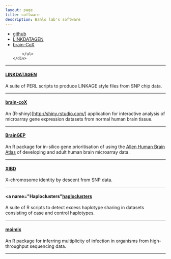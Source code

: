 ```yaml
---
layout: page
title: software
description: Bahlo lab's software
---
```


<div class="navbar">
    <div class="navbar-inner">
        <ul class="nav">
            <li><a href="https://github.com/bahlolab">github</a></li>
            <li><a href="http://bioinf.wehi.edu.au/software/linkdatagen/">LINKDATAGEN</a></li>
            <li><a href="http://shiny.bioinf.wehi.edu.au/freytag.s/">brain-CoX</a></li>

        </ul>
    </div>
</div>

---

#### <a name="LINKDATAGEN"></a>[LINKDATAGEN](http://bioinf.wehi.edu.au/software/linkdatagen/)

A suite of PERL scripts to produce LINKAGE style files from SNP chip data.

---

#### <a name="brain-coX"></a>[brain-coX](http://shiny.bioinf.wehi.edu.au/freytag.s)

An (R-shiny)[http://shiny.rstudio.com/] application for interactive analysis of
microarray gene expression datasets from normal human brain tissue.

---

#### <a name="BrainGEP"></a>[BrainGEP](http://bioinf.wehi.edu.au/software/BrainGEP/)

An R package for in-silico gene prioritisation of using the [Allen Human Brain Atlas](http://human.brain-map.org/)
of developing and adult human brain microarray data.

---
#### <a name="XIBD"></a>[XIBD](http://bioinf.wehi.edu.au/software/XIBD/index.html)

X-chromosome identity by descent from SNP data.

---

#### <a name="Haploclusters"</a>[haploclusters](http://bioinf.wehi.edu.au/folders/melanie/haploclusters.html)

A suite of R scripts to detect excess haplotype sharing in datasets consisting of case and control haplotypes.

---

#### <a name="moimix"></a>[moimix](http://bahlolab.github.io/moimix/)

An R package for inferring multiplicity of infection in organisms from high-throughput sequencing data.

---





